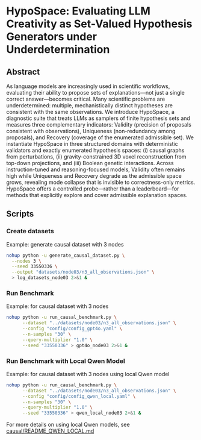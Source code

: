 # HypoSpace: Evaluating LLM Creativity as Set-Valued Hypothesis Generators under Underdetermination

## Abstract
As language models are increasingly used in scientific workflows, evaluating their ability to propose sets of explanations—not just a single correct answer—becomes critical. Many scientific problems are underdetermined: multiple, mechanistically distinct hypotheses are consistent with the same observations. We introduce HypoSpace, a diagnostic suite that treats LLMs as samplers of finite hypothesis sets and measures three complementary indicators: Validity (precision of proposals consistent with observations), Uniqueness (non-redundancy among proposals), and Recovery (coverage of the enumerated admissible set). We instantiate HypoSpace in three structured domains with deterministic validators and exactly enumerated hypothesis spaces: (i) causal graphs from perturbations, (ii) gravity-constrained 3D voxel reconstruction from top-down projections, and (iii) Boolean genetic interactions. Across instruction-tuned and reasoning-focused models, Validity often remains high while Uniqueness and Recovery degrade as the admissible space grows, revealing mode collapse that is invisible to correctness-only metrics. HypoSpace offers a controlled probe—rather than a leaderboard—for methods that explicitly explore and cover admissible explanation spaces.

## Scripts

### Create datasets
Example: generate causal dataset with 3 nodes
```bash
nohup python -u generate_causal_dataset.py \
  --nodes 3 \
  --seed 33550336 \
  --output "datasets/node03/n3_all_observations.json" \
  > log_datasets_node03 2>&1 &
```

### Run Benchmark 
Example: for causal dataset with 3 nodes
```bash
nohup python -u run_causal_benchmark.py \
      --dataset "../datasets/node03/n3_all_observations.json" \
      --config "config/config_gpt4o.yaml" \
      --n-samples "30" \
      --query-multiplier "1.0" \
      --seed "33550336" > gpt4o_node03 2>&1 &
```

### Run Benchmark with Local Qwen Model
Example: for causal dataset with 3 nodes using local Qwen model
```bash
nohup python -u run_causal_benchmark.py \
      --dataset "../datasets/node03/n3_all_observations.json" \
      --config "config/config_qwen_local.yaml" \
      --n-samples "30" \
      --query-multiplier "1.0" \
      --seed "33550336" > qwen_local_node03 2>&1 &
```

For more details on using local Qwen models, see [causal/README_QWEN_LOCAL.md](causal/README_QWEN_LOCAL.md)
